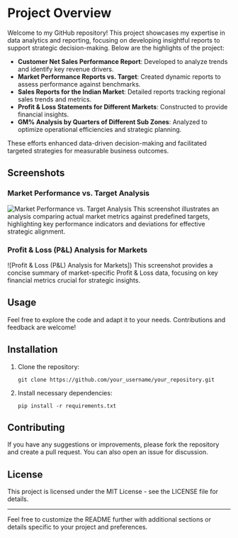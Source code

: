 # Project Overview

Welcome to my GitHub repository! This project showcases my expertise in data analytics and reporting, focusing on developing insightful reports to support strategic decision-making. Below are the highlights of the project:

- **Customer Net Sales Performance Report**: Developed to analyze trends and identify key revenue drivers.
- **Market Performance Reports vs. Target**: Created dynamic reports to assess performance against benchmarks.
- **Sales Reports for the Indian Market**: Detailed reports tracking regional sales trends and metrics.
- **Profit & Loss Statements for Different Markets**: Constructed to provide financial insights.
- **GM% Analysis by Quarters of Different Sub Zones**: Analyzed to optimize operational efficiencies and strategic planning.

These efforts enhanced data-driven decision-making and facilitated targeted strategies for measurable business outcomes.

## Screenshots

### Market Performance vs. Target Analysis
![Market Performance vs. Target Analysis]()
This screenshot illustrates an analysis comparing actual market metrics against predefined targets, highlighting key performance indicators and deviations for effective strategic alignment.

### Profit & Loss (P&L) Analysis for Markets
![Profit & Loss (P&L) Analysis for Markets])
This screenshot provides a concise summary of market-specific Profit & Loss data, focusing on key financial metrics crucial for strategic insights.

## Usage
Feel free to explore the code and adapt it to your needs. Contributions and feedback are welcome!

## Installation
1. Clone the repository:
   ```
   git clone https://github.com/your_username/your_repository.git
   ```
2. Install necessary dependencies:
   ```
   pip install -r requirements.txt
   ```

## Contributing
If you have any suggestions or improvements, please fork the repository and create a pull request. You can also open an issue for discussion.

## License
This project is licensed under the MIT License - see the LICENSE file for details.

---

Feel free to customize the README further with additional sections or details specific to your project and preferences.
